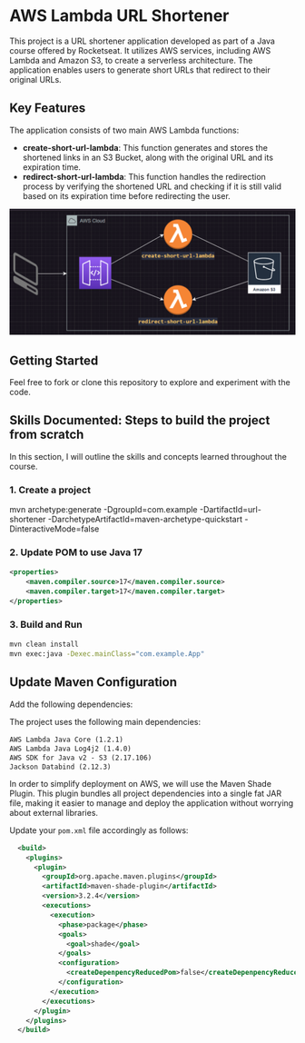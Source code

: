 # AWS Lambda URL Shortener

This project is a URL shortener application developed as part of a Java course offered by Rocketseat. It utilizes AWS services, including AWS Lambda and Amazon S3, to create a serverless architecture. The application enables users to generate short URLs that redirect to their original URLs.

## Key Features

The application consists of two main AWS Lambda functions:

- **create-short-url-lambda**: This function generates and stores the shortened links in an S3 Bucket, along with the original URL and its expiration time.
- **redirect-short-url-lambda**: This function handles the redirection process by verifying the shortened URL and checking if it is still valid based on its expiration time before redirecting the user.

![alt text](docs/{E59DEBDB-A04F-4F97-AAB9-1CF925BA9D23}.png)

## Getting Started

Feel free to fork or clone this repository to explore and experiment with the code.

## Skills Documented: Steps to build the project from scratch

In this section, I will outline the skills and concepts learned throughout the course.

### 1. Create a project

mvn archetype:generate -DgroupId=com.example -DartifactId=url-shortener -DarchetypeArtifactId=maven-archetype-quickstart -DinteractiveMode=false

### 2. Update POM to use Java 17

```xml
<properties>
    <maven.compiler.source>17</maven.compiler.source>
    <maven.compiler.target>17</maven.compiler.target>
</properties>
```

### 3. Build and Run

```bash
mvn clean install
mvn exec:java -Dexec.mainClass="com.example.App"
```

## Update Maven Configuration

Add the following dependencies:

The project uses the following main dependencies:

    AWS Lambda Java Core (1.2.1)
    AWS Lambda Java Log4j2 (1.4.0)
    AWS SDK for Java v2 - S3 (2.17.106)
    Jackson Databind (2.12.3)

In order to simplify deployment on AWS, we will use the Maven Shade Plugin. This plugin bundles all project dependencies into a single fat JAR file, making it easier to manage and deploy the application without worrying about external libraries.

Update your `pom.xml` file accordingly as follows:

```xml
  <build>
    <plugins>
      <plugin>
        <groupId>org.apache.maven.plugins</groupId>
        <artifactId>maven-shade-plugin</artifactId>
        <version>3.2.4</version>
        <executions>
          <execution>
            <phase>package</phase>
            <goals>
              <goal>shade</goal>
            </goals>
            <configuration>
              <createDepenpencyReducedPom>false</createDepenpencyReducedPom>
            </configuration>
          </execution>
        </executions>
      </plugin>
    </plugins>
  </build>
```
